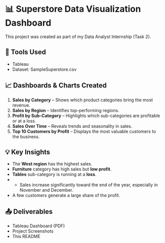 # 📊 Superstore Data Visualization Dashboard

This project was created as part of my Data Analyst Internship (Task 2).

## 🔧 Tools Used
- Tableau
- Dataset: SampleSuperstore.csv

## 📈 Dashboards & Charts Created
1. **Sales by Category** – Shows which product categories bring the most revenue.
2. **Sales by Region** – Identifies top-performing regions.
3. **Profit by Sub-Category** – Highlights which sub-categories are profitable or at a loss.
4. **Sales Over Time** – Reveals trends and seasonality in sales.
5. **Top 10 Customers by Profit** – Displays the most valuable customers to the business.

## 💡 Key Insights
- The **West region** has the highest sales.
- **Furniture** category has high sales but **low profit**.
- **Tables** sub-category is running at a **loss**.
- - Sales increase significantly toward the end of the year, especially in November and December.
- A few customers generate a large share of the profit.

## 📤 Deliverables
- Tableau Dashboard (PDF)
- Project Screenshots
- This README
